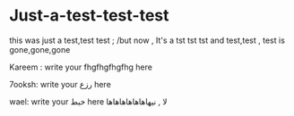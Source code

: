 # Just-a-test-test-test
this was just a test,test test ;
/but now , It's a tst tst tst 
and test,test , test is gone,gone,gone 

Kareem :
write your fhgfhgfhgfhg here



7ooksh:
write your رزع here



wael:
write your خبط here
لا , نيهاهاهاهاهاهاها


